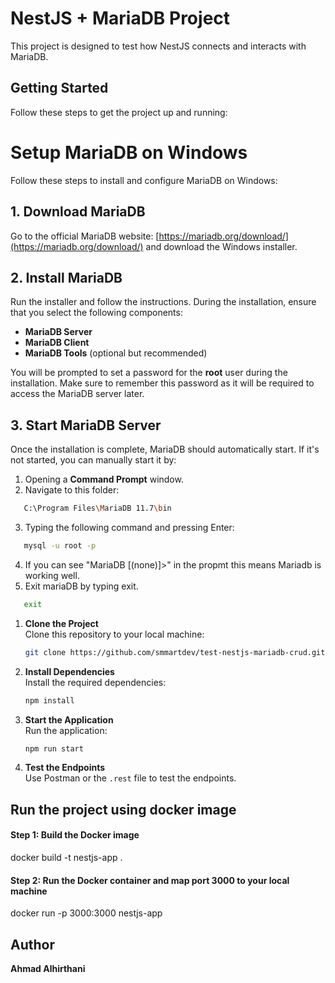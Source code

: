 # NestJS + MariaDB Project

This project is designed to test how NestJS connects and interacts with MariaDB.

## Getting Started

Follow these steps to get the project up and running:

# Setup MariaDB on Windows

Follow these steps to install and configure MariaDB on Windows:

## 1. **Download MariaDB**  
Go to the official MariaDB website: [https://mariadb.org/download/](https://mariadb.org/download/) and download the Windows installer.

## 2. **Install MariaDB**  
Run the installer and follow the instructions. During the installation, ensure that you select the following components:
- **MariaDB Server**
- **MariaDB Client**
- **MariaDB Tools** (optional but recommended)

You will be prompted to set a password for the **root** user during the installation. Make sure to remember this password as it will be required to access the MariaDB server later.

## 3. **Start MariaDB Server**  
Once the installation is complete, MariaDB should automatically start. If it's not started, you can manually start it by:
1. Opening a **Command Prompt** window.
2. Navigate to this folder:
```bash
   C:\Program Files\MariaDB 11.7\bin
```
3. Typing the following command and pressing Enter:

```bash
   mysql -u root -p
```
4. If you can see "MariaDB [(none)]>" in the propmt this means Mariadb is working well.
5. Exit mariaDB by typing exit.
```bash
   exit
```



1. **Clone the Project**  
   Clone this repository to your local machine:
   ```bash
   git clone https://github.com/smmartdev/test-nestjs-mariadb-crud.git
   ```

2. **Install Dependencies**  
   Install the required dependencies:
   ```bash
   npm install
   ```

3. **Start the Application**  
   Run the application:
   ```bash
   npm run start
   ```

4. **Test the Endpoints**  
   Use Postman or the `.rest` file to test the endpoints.

## Run the project using docker image
#### Step 1: Build the Docker image
docker build -t nestjs-app .

#### Step 2: Run the Docker container and map port 3000 to your local machine
docker run -p 3000:3000 nestjs-app



## Author

**Ahmad Alhirthani**
